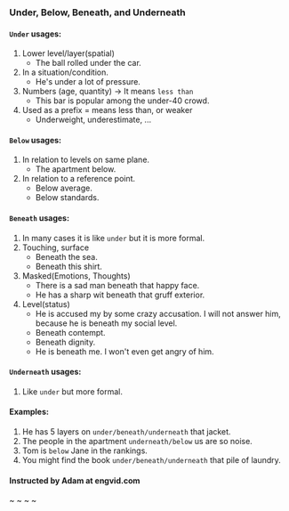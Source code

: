 ### Under, Below, Beneath, and Underneath

#### `Under` usages:

1. Lower level/layer(spatial)
	- The ball rolled under the car.
2. In a situation/condition.
	- He's under a lot of pressure.
3. Numbers (age, quantity) -> It means `less than`
	- This bar is popular among the under-40 crowd.
4. Used as a prefix = means less than, or weaker
	- Underweight, underestimate, ...

#### `Below` usages:

1. In relation to levels on same plane. 
	- The apartment below. 
2. In relation to a reference point.
	- Below average.
	- Below standards.

#### `Beneath` usages:

1. In many cases it is like `under` but it is more formal.
2. Touching, surface
	- Beneath the sea.
	- Beneath this shirt.
3. Masked(Emotions, Thoughts)
	- There is a sad man beneath that happy face.
	- He has a sharp wit beneath that gruff exterior.
4. Level(status)
	- He is accused my by some crazy accusation. I will not answer him, because he is beneath my social level.
	- Beneath contempt. 
	- Beneath dignity.
	- He is beneath me. I won't even get angry of him.

#### `Underneath` usages:

1. Like `under` but more formal. 

#### Examples:

1. He has 5 layers on `under/beneath/underneath` that jacket.
2. The people in the apartment `underneath/below` us are so noise.
3. Tom is `below` Jane in the rankings. 
4. You might find the book `under/beneath/underneath` that pile of laundry.

#### Instructed by Adam at engvid.com

~
~
~
~

